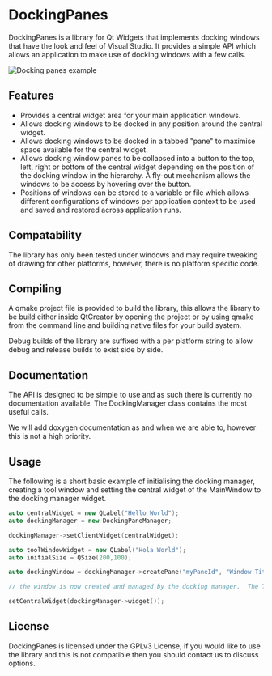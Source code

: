 # DockingPanes

DockingPanes is a library for Qt Widgets that implements docking windows that have the look and feel of Visual Studio.  It provides a simple API which allows an application to make use of docking windows with a few calls.

![Docking panes example](https://user-images.githubusercontent.com/67605614/86236792-8f2e0a80-bb92-11ea-982c-c66ea48aa4fe.png)

## Features

* Provides a central widget area for your main application windows.
* Allows docking windows to be docked in any position around the central widget.
* Allows docking windows to be docked in a tabbed "pane" to maximise space available for the central widget.
* Allows docking window panes to be collapsed into a button to the top, left, right or bottom of the central widget depending on the position of the docking window in the hierarchy.  A fly-out mechanism allows the windows to be access by hovering over the button.
* Positions of windows can be stored to a variable or file which allows different configurations of windows per application context to be used and saved and restored across application runs.

## Compatability

The library has only been tested under windows and may require tweaking of drawing for other platforms, however, there is no platform specific code.

## Compiling

A qmake project file is provided to build the library, this allows the library to be build either inside QtCreator by opening the project or by using qmake from the command line and building native files for your build system.

Debug builds of the library are suffixed with a per platform string to allow debug and release builds to exist side by side.

## Documentation

The API is designed to be simple to use and as such there is currently no documentation available.  The DockingManager class contains the most useful calls.

We will add doxygen documentation as and when we are able to, however this is not a high priority.

## Usage

The following is a short basic example of initialising the docking manager, creating a tool window and setting the central widget of the MainWindow to the docking manager widget.

```c++
auto centralWidget = new QLabel("Hello World");
auto dockingManager = new DockingPaneManager;

dockingManager->setClientWidget(centralWidget);

auto toolWindowWidget = new QLabel("Hola World");
auto initialSize = QSize(200,100);

auto dockingWindow = dockingManager->createPane("myPaneId", "Window Title", toolWindowWidget, initialSize, DockingManager::dockFloat, nullptr);

// the window is now created and managed by the docking manager.  The ToolWindow returned can be used with other API calls to open or close the window and other functions.

setCentralWidget(dockingManager->widget());

```

## License

DockingPanes is licensed under the GPLv3 License, if you would like to use the library and this is not compatible then you should contact us to discuss options.
